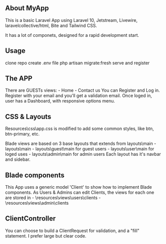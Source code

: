 
## About MyApp

This is a basic Laravel App using Laravel 10, Jetstream, Livewire, laravelcollective/html, Bite and Tailwind CSS.

It has a lot of componets, designed for a rapid development start.

## Usage

clone repo
create .env file
php artisan migrate:fresh
serve and register

## The APP

There are GUESTs views:
    - Home
    - Contact us
You can Register and Log in.
Register with your email and you'll get a validation email.
Once loged in, user has a Dashboard, with responsive options menu.

## CSS & Layouts 

Resources\css\app.css is modified to add some common styles, like btn, btn-primary, etc.

Blade views are based on 3 base layouts that extends from layouts\main
    - layouts\main
        - layouts\guest\main for guest users
        - layouts\user\main for loged uses
        - layouts\admin\main for admin users
Each layout has it's navbar and sidebar.

## Blade components

This App uses a generic model 'Client' to show how to implement Blade components.
As Users & Admins can edit Clients, the views for each one are stored in
    - \resources\views\users\clients
    - \resources\views\admin\clients

## ClientController

You can choose to build a ClientRequest for validation, and a "fill" statement. I prefer large but clear code.
